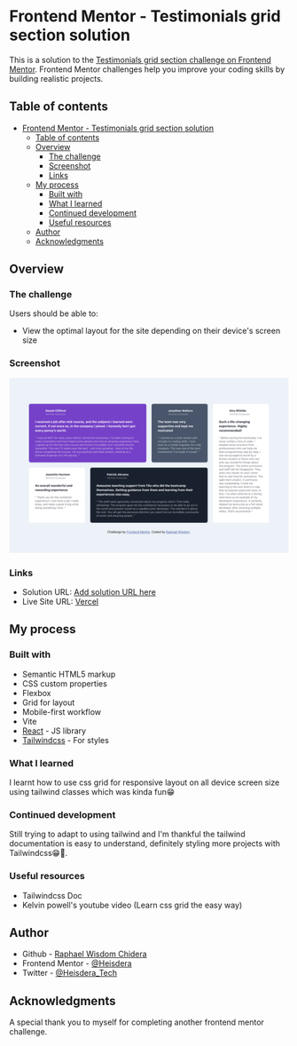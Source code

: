 # Frontend Mentor - Testimonials grid section solution

This is a solution to the [Testimonials grid section challenge on Frontend Mentor](https://www.frontendmentor.io/challenges/testimonials-grid-section-Nnw6J7Un7). Frontend Mentor challenges help you improve your coding skills by building realistic projects.

## Table of contents

- [Frontend Mentor - Testimonials grid section solution](#frontend-mentor---testimonials-grid-section-solution)
  - [Table of contents](#table-of-contents)
  - [Overview](#overview)
    - [The challenge](#the-challenge)
    - [Screenshot](#screenshot)
    - [Links](#links)
  - [My process](#my-process)
    - [Built with](#built-with)
    - [What I learned](#what-i-learned)
    - [Continued development](#continued-development)
    - [Useful resources](#useful-resources)
  - [Author](#author)
  - [Acknowledgments](#acknowledgments)

## Overview

### The challenge

Users should be able to:

- View the optimal layout for the site depending on their device's screen size

### Screenshot

![project screenshot](./public/screenshot.jpg)

### Links

- Solution URL: [Add solution URL here](https://your-solution-url.com](https://www.frontendmentor.io/challenges/testimonials-grid-section-Nnw6J7Un7/))
- Live Site URL: [Vercel](https://frontend-mentor-testimonials-grid-section-lake.vercel.app/)

## My process

### Built with

- Semantic HTML5 markup
- CSS custom properties
- Flexbox
- Grid for layout
- Mobile-first workflow
- Vite
- [React](https://reactjs.org/) - JS library
- [Tailwindcss](https://tailwindcss.com/) - For styles

### What I learned

I learnt how to use css grid for responsive layout on all device screen size using tailwind classes which was kinda fun😁

### Continued development

Still trying to adapt to using tailwind and I'm thankful the tailwind documentation is easy to understand, definitely styling more projects with Tailwindcss😁💯.

### Useful resources

- Tailwindcss Doc
- Kelvin powell's youtube video (Learn css grid the easy way)

## Author

- Github - [Raphael Wisdom Chidera](https://github.com/Heisdera)
- Frontend Mentor - [@Heisdera](https://www.frontendmentor.io/profile/Heisdera)
- Twitter - [@Heisdera_Tech](https://twitter.com/Heisdera_Tech)

## Acknowledgments

A special thank you to myself for completing another frontend mentor challenge.
